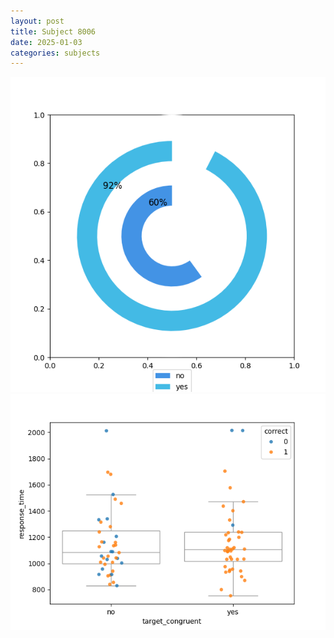 ```yaml
---
layout: post
title: Subject 8006
date: 2025-01-03
categories: subjects
---
```


![](data/8006/run-9/8006_accuracy_target_congruence.png)
![](data/8006/run-9/8006_rt_congruence.png)
